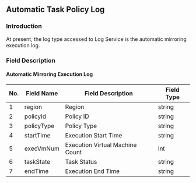 ## Automatic Task Policy Log
### Introduction
At present, the log type accessed to Log Service is the automatic mirroring execution log.

### Field Description
#### Automatic Mirroring Execution Log
| No. | Field Name | Field Description | Field Type |
| --- | --- | --- | --- | 
| 1 | region  | Region| string |
| 2 | policyId | Policy ID | string |
| 3 | policyType | Policy Type | string |
| 4 | startTime | Execution Start Time | string |
| 5 | execVmNum | Execution Virtual Machine Count | int |
| 6 | taskState | Task Status  | string |
| 7 | endTime | Execution End Time | string |
